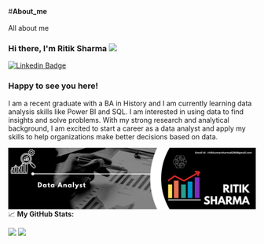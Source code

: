 #**About_me**
</br>
</br>
All about me

### Hi there, I'm Ritik Sharma</a> <img src="https://media.giphy.com/media/hvRJCLFzcasrR4ia7z/giphy.gif" width="25px">

[![Linkedin Badge](https://img.shields.io/badge/-LinkedIn-0e76a8?style=flat-square&logo=Linkedin&logoColor=white)](https://www.linkedin.com/in/ritik-sharma-702429318/)


### Happy to see you here! &nbsp; 
I am a recent graduate with a BA in History and I am currently learning data analysis skills like Power BI and SQL. I am interested in using data to find insights and solve problems. With my strong research and analytical background, I am excited to start a career as a data analyst and apply my skills to help organizations make better decisions based on data.

<img align="right" alt="GIF" src="https://github.com/Ritiksharma5689/About_me/blob/2cb282c39264671389a4141f1d2860bdcc2c785c/Data%20Analysis.jpg.png" />
  


📈 **My GitHub Stats:**

<p>
  <img height="180em" src="https://github-readme-stats.vercel.app/api?username=Ritiksharma5689&show_icons=true&hide_border=true&&count_private=true&include_all_commits=true" />
  <img height="180em" src="https://github-readme-stats.vercel.app/api/top-langs/?username=Ritiksharma5689&exclude_repo=KNN-Image-Classification&show_icons=true&hide_border=true&layout=compact&langs_count=8"/>
</p>

